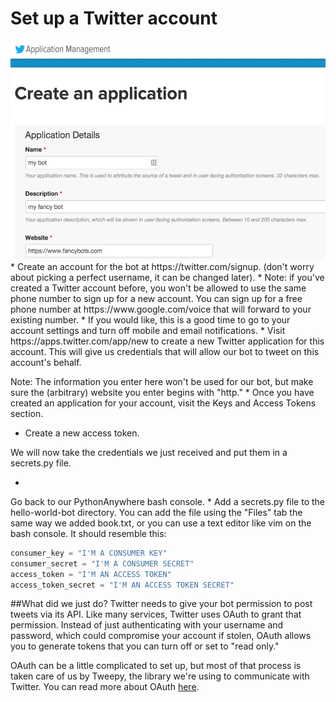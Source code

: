 # Set up a Twitter account
<img src="Screen Shot 2015-10-06 at 11.49.58 PM.png" height="350">
* 
Create an account for the bot at https://twitter.com/signup. (don't worry about picking a perfect username, it can be changed later).
* Note: if you've created a Twitter account before, you won't be allowed to use the same phone number to sign up for a new account. You can sign up for a free phone number at https://www.google.com/voice that will forward to your existing number.
* If you would like, this is a good time to go to your account settings and turn off mobile and email notifications.
* 
Visit https://apps.twitter.com/app/new to create a new Twitter application for this account. This will give us credentials that will allow our bot to tweet on this account's behalf.

Note: The information you enter here won't be used for our bot, but make sure the (arbitrary) website you enter begins with "http."
* 
Once you have created an application for your account, visit the Keys and Access Tokens section.
* Create a new access token.

We will now take the credentials we just received and put them in a secrets.py file.

* 
Go back to our PythonAnywhere bash console.
* 
Add a secrets.py file to the hello-world-bot directory. You can add the file using the "Files" tab the same way we added book.txt, or you can use a text editor like vim on the bash console. It should resemble this:
```py
consumer_key = "I'M A CONSUMER KEY"
consumer_secret = "I'M A CONSUMER SECRET"
access_token = "I'M AN ACCESS TOKEN"
access_token_secret = "I'M AN ACCESS TOKEN SECRET"
```
##What did we just do?
Twitter needs to give your bot permission to post tweets via its API. Like many services, Twitter uses OAuth to grant that permission. Instead of just authenticating with your username and password, which could compromise your account if stolen, OAuth allows you to generate tokens that you can turn off or set to "read only."

OAuth can be a little complicated to set up, but most of that process is taken care of us by Tweepy, the library we're using to communicate with Twitter. You can read more about OAuth <a href="http://oauth.net/">here</a>.
